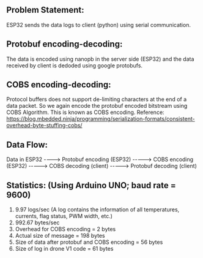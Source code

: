 ## Problem Statement:
   ESP32 sends the data logs to client (python) using serial communication.
## Protobuf encoding-decoding:
   The data is encoded using nanopb in the server side (ESP32) and the data received by client is dedoded using google protobufs.  
## COBS encoding-decoding:
   Protocol buffers does not support de-limiting characters at the end of a data packet. So we again encode the protobuf encoded bitstream using COBS Algorithm. This is known as COBS encoding.
   Reference: https://blog.mbedded.ninja/programming/serialization-formats/consistent-overhead-byte-stuffing-cobs/
## Data Flow:
   Data in ESP32 ----> Protobuf encoding (ESP32) -----> COBS encoding (ESP32) -----> COBS decoding (client) -----> Protobuf decoding (client)
## Statistics: (Using Arduino UNO; baud rate = 9600)
  1. 9.97 logs/sec (A log contains the information of all temperatures, currents, flag status, PWM width, etc.)
  2. 992.67 bytes/sec
  3. Overhead for COBS encoding = 2 bytes
  4. Actual size of message = 198 bytes
  5. Size of data after protobuf and COBS encoding = 56 bytes
  6. Size of log in drone V1 code = 61 bytes
